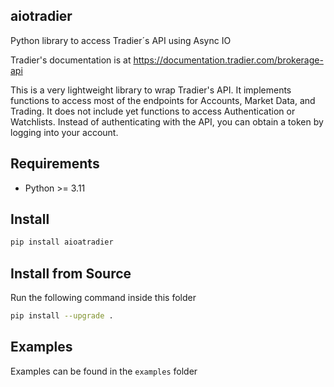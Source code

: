 ## aiotradier

Python library to access Tradier´s API using Async IO

Tradier's documentation is at https://documentation.tradier.com/brokerage-api

This is a very lightweight library to wrap Tradier's API. It implements functions to access most of
the endpoints for Accounts, Market Data, and Trading. It does not include yet functions to access Authentication or Watchlists.
Instead of authenticating with the API, you can obtain a token by logging into your account. 

## Requirements

- Python >= 3.11

## Install

```bash
pip install aioatradier
```

## Install from Source

Run the following command inside this folder

```bash
pip install --upgrade .
```

## Examples

Examples can be found in the `examples` folder
